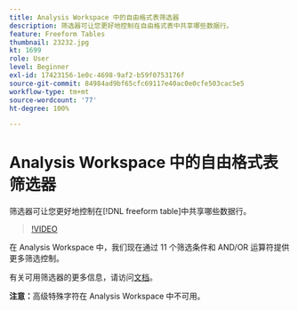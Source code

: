 ```yaml
---
title: Analysis Workspace 中的自由格式表筛选器
description: 筛选器可让您更好地控制在自由格式表中共享哪些数据行。
feature: Freeform Tables
thumbnail: 23232.jpg
kt: 1699
role: User
level: Beginner
exl-id: 17423156-1e0c-4698-9af2-b59f0753176f
source-git-commit: 84984ad9bf65cfc69117e40ac0e0cfe503cac5e5
workflow-type: tm+mt
source-wordcount: '77'
ht-degree: 100%

---
```


# Analysis Workspace 中的自由格式表筛选器

筛选器可让您更好地控制在[!DNL freeform table]中共享哪些数据行。

>[!VIDEO](https://video.tv.adobe.com/v/23232/?quality=12&learn=on)

在 Analysis Workspace 中，我们现在通过 11 个筛选条件和 AND/OR 运算符提供更多筛选控制。

有关可用筛选器的更多信息，请访问[文档](https://experienceleague.adobe.com/docs/analytics-platform/using/cja-workspace/visualizations/freeform-table/pagination-filtering-sorting.html#cja-workspace?lang=zh-Hans)。

**注意：**&#x200B;高级特殊字符在 Analysis Workspace 中不可用。
